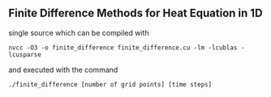 ## Finite Difference Methods for Heat Equation in 1D

single source which can be compiled with
```
nvcc -O3 -o finite_difference finite_difference.cu -lm -lcublas -lcusparse
```
and executed with the command
```
./finite_difference [number of grid points] [time steps]
```

